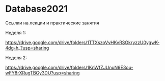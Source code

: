 # Database2021
Ссылки на лекции и практические занятия


Неделя 1:

https://drive.google.com/drive/folders/1TTXszoVvHKvRSOkryzzU0ygwK-4dg-h_?usp=sharing

Неделя 2:

https://drive.google.com/drive/folders/1KnWfZJUnuN9E3ou-wFY8rXRugTBGy3DU?usp=sharing
